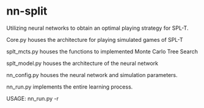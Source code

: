 # nn-split
Utilizing neural networks to obtain an optimal playing strategy for SPL-T.

Core.py houses the architecture for playing simulated games of SPL-T

splt_mcts.py houses the functions to implemented Monte Carlo Tree Search

splt_model.py houses the architecture of the neural network

nn_config.py houses the neural network and simulation parameters.

nn_run.py implements the entire learning process.

USAGE: nn_run.py -r <name of folder to save runs to>
